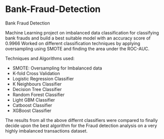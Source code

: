 # Bank-Fraud-Detection
Bank Fraud Detection

Machine Learning project on imbalanced data classification for classifying bank frauds and build a best suitable model with an accuracy score of 0.9966 Worked on different classification techniques by applying oversampling using SMOTE and finding the area under the ROC-AUC.

Techniques and Algorithms used:

- SMOTE: Oversampling for Imbalanced data
- K-fold Cross Validation
- Logistic Regression Classifier
- K Neighbours Classifier
- Decision Tree Classifier
- Random Forest Classifier
- Light GBM Classifier
- Catboost Classifier
- XGBoost Classifier

The results from all the above differnt classifiers were compared to finally decide upon the best algorithm for the Fraud detection analysis on a very highly imbalanced transactions dataset.
